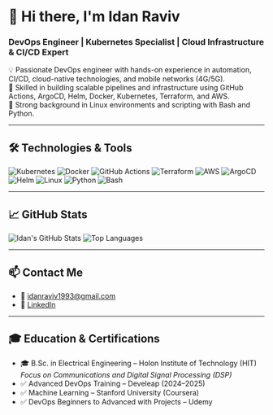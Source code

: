 # 👋 Hi there, I'm Idan Raviv  
### DevOps Engineer | Kubernetes Specialist | Cloud Infrastructure & CI/CD Expert

💡 Passionate DevOps engineer with hands-on experience in automation, CI/CD, cloud-native technologies, and mobile networks (4G/5G).  
🔧 Skilled in building scalable pipelines and infrastructure using GitHub Actions, ArgoCD, Helm, Docker, Kubernetes, Terraform, and AWS.  
🐧 Strong background in Linux environments and scripting with Bash and Python.

---

## 🛠️ Technologies & Tools

![Kubernetes](https://img.shields.io/badge/Kubernetes-326CE5?style=for-the-badge&logo=kubernetes&logoColor=white)
![Docker](https://img.shields.io/badge/Docker-2496ED?style=for-the-badge&logo=docker&logoColor=white)
![GitHub Actions](https://img.shields.io/badge/GitHub_Actions-2088FF?style=for-the-badge&logo=githubactions&logoColor=white)
![Terraform](https://img.shields.io/badge/Terraform-7B42BC?style=for-the-badge&logo=terraform&logoColor=white)
![AWS](https://img.shields.io/badge/AWS-FF9900?style=for-the-badge&logo=amazonaws&logoColor=white)
![ArgoCD](https://img.shields.io/badge/ArgoCD-blue?style=for-the-badge&logo=argo)
![Helm](https://img.shields.io/badge/Helm-0F1689?style=for-the-badge&logo=helm&logoColor=white)
![Linux](https://img.shields.io/badge/Linux-FCC624?style=for-the-badge&logo=linux&logoColor=black)
![Python](https://img.shields.io/badge/Python-3776AB?style=for-the-badge&logo=python&logoColor=white)
![Bash](https://img.shields.io/badge/Bash-4EAA25?style=for-the-badge&logo=gnu-bash&logoColor=white)

---

## 📈 GitHub Stats

![Idan's GitHub Stats](https://github-readme-stats.vercel.app/api?username=idrr1993&show_icons=true&theme=tokyonight)
![Top Languages](https://github-readme-stats.vercel.app/api/top-langs/?username=idrr1993&layout=compact&theme=tokyonight)

---

## 📫 Contact Me

- 📧 [idanraviv1993@gmail.com](mailto:idanraviv1993@gmail.com)  
- 💼 [LinkedIn](https://www.linkedin.com/in/idanraviv)  

---

## 🎓 Education & Certifications

- 🎓 B.Sc. in Electrical Engineering – Holon Institute of Technology (HIT)  
  *Focus on Communications and Digital Signal Processing (DSP)*  
- ✅ Advanced DevOps Training – Develeap (2024–2025)  
- ✅ Machine Learning – Stanford University (Coursera)  
- ✅ DevOps Beginners to Advanced with Projects – Udemy
